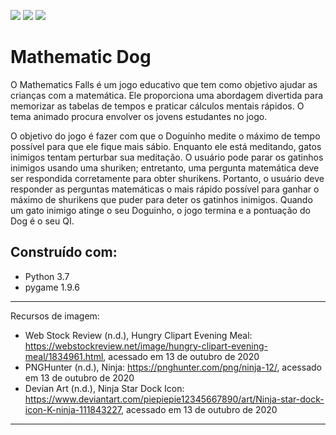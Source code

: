 [![](https://img.shields.io/badge/author-Arthur--Ryan-orange)](https://github.com/skryvag) [![](https://img.shields.io/badge/python-3.7+-blue)](https://python.org) [![](https://img.shields.io/badge/contributions-welcome-brightgreen)](https://github.com/skryvag)

# Mathematic Dog

O Mathematics Falls é um jogo educativo que tem como objetivo ajudar as crianças com a matemática. Ele proporciona uma abordagem divertida para memorizar as tabelas de tempos e praticar cálculos mentais rápidos. O tema animado procura envolver os jovens estudantes no jogo.

O objetivo do jogo é fazer com que o Doguinho medite o máximo de tempo possível para que ele fique mais sábio. Enquanto ele está meditando, gatos inimigos tentam perturbar sua meditação. O usuário pode parar os gatinhos inimigos usando uma shuriken; entretanto, uma pergunta matemática deve ser respondida corretamente para obter shurikens. Portanto, o usuário deve responder as perguntas matemáticas o mais rápido possível para ganhar o máximo de shurikens que puder para deter os gatinhos inimigos. Quando um gato inimigo atinge o seu Doguinho, o jogo termina e a pontuação do Dog é o seu QI.

## Construído com:
- Python 3.7
- pygame 1.9.6


---
Recursos de imagem:
- Web Stock Review (n.d.), Hungry Clipart Evening Meal: https://webstockreview.net/image/hungry-clipart-evening-meal/1834961.html, acessado em 13 de outubro de 2020
- PNGHunter (n.d.), Ninja: https://pnghunter.com/png/ninja-12/, acessado em 13 de outubro de 2020
- Devian Art (n.d.), Ninja Star Dock Icon: https://www.deviantart.com/piepiepie12345667890/art/Ninja-star-dock-icon-K-ninja-111843227, acessado em 13 de outubro de 2020
---
